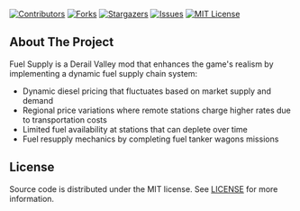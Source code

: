 [![Contributors][contributors-shield]][contributors-url]
[![Forks][forks-shield]][forks-url]
[![Stargazers][stars-shield]][stars-url]
[![Issues][issues-shield]][issues-url]
[![MIT License][license-shield]][license-url]


## About The Project

Fuel Supply is a Derail Valley mod that enhances the game's realism by implementing a dynamic fuel supply chain system:

- Dynamic diesel pricing that fluctuates based on market supply and demand
- Regional price variations where remote stations charge higher rates due to transportation costs
- Limited fuel availability at stations that can deplete over time
- Fuel resupply mechanics by completing fuel tanker wagons missions


## License

Source code is distributed under the MIT license.
See [LICENSE][license-url] for more information.


<!-- MARKDOWN LINKS & IMAGES -->

[contributors-shield]: https://img.shields.io/github/contributors/zallek/dv-fuel-supply?style=for-the-badge
[contributors-url]: https://github.com/zallek/dv-fuel-supply/graphs/contributors
[forks-shield]: https://img.shields.io/github/forks/zallek/dv-fuel-supply?style=for-the-badge
[forks-url]: https://github.com/zallek/dv-fuel-supply/network/members
[stars-shield]: https://img.shields.io/github/stars/zallek/dv-fuel-supply?style=for-the-badge
[stars-url]: https://github.com/zallek/dv-fuel-supply/stargazers
[issues-shield]: https://img.shields.io/github/issues/zallek/dv-fuel-supply?style=for-the-badge
[issues-url]: https://github.com/zallek/dv-fuel-supply/issues
[license-shield]: https://img.shields.io/github/license/zallek/dv-fuel-supply?style=for-the-badge
[license-url]: https://github.com/zallek/dv-fuel-supply/blob/main/LICENSE
